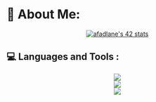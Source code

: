 # 💫 About Me:

<p align="center">
  <a href="https://github.com/oakoudad/badge42">
    <img src="https://badge.mediaplus.ma/darkblue/afadlane" alt="afadlane's 42 stats">
  </a>
</p>

## 💻 Languages and Tools :

<div align="center">
    <img src="https://skillicons.dev/icons?i=django,github,html,js,linux,postgres,postman,py,vscode,agile,scrum" />
</div>
<div align="center">
    <img src="https://skillicons.dev/icons?i=git,bash,docker,c,vim,cpp,discord,linkedin,mysql,nodejs,express,api" />
</div>

<div align="center">
    <img src="https://github-readme-stats.vercel.app/api/top-langs/?username=Abdeladim-Fadlane&theme=rose_pine&hide_border=false&include_all_commits=false&count_private=false&layout=compact" />
</div>
